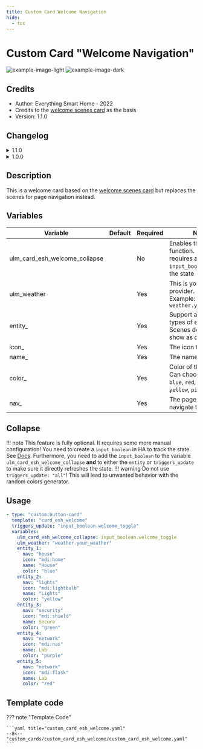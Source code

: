 ```yaml
---
title: Custom Card Welcome Navigation
hide:
  - toc
---
```


<!-- markdownlint-disable MD046 -->

# Custom Card "Welcome Navigation"

![example-image-light](../../docs/assets/img/custom_card_esh_welcome_light.png)
![example-image-dark](../../docs/assets/img/custom_card_esh_welcome_dark.png)

## Credits

- Author: Everything Smart Home - 2022
- Credits to the [welcome scenes card](https://ui-lovelace-minimalist.github.io/UI/usage/cards/card_welcome_scenes/) as the basis
- Version: 1.1.0

## Changelog

<details>
<summary>1.1.0</summary>
  <ul>
    <h4>Contributor: <a href="https://github.com/sisimomo">Sisimomo</a> - 2022-06-12</h4>
    <li>Now support from 0-5 navigation pill.</li>
    <li>Added dynamic nav pill size.</li>
    <li>Code refactoring to fit <a href="https://ui-lovelace-minimalist.github.io/UI/development/custom_cards/#order">framework structure</a>.</li>
    <li>Code clean up.</li>
  </ul>
</details>

<details>
<summary>1.0.0</summary>
Initial release
</details>

## Description

This is a welcome card based on the [welcome scenes card](https://ui-lovelace-minimalist.github.io/UI/usage/cards/card_welcome_scenes/) but replaces the scenes for page navigation instead.

## Variables

| Variable                      | Default | Required | Notes                                                                                              |
| ----------------------------- | ------- | -------- | -------------------------------------------------------------------------------------------------- |
| ulm_card_esh_welcome_collapse |         | No       | Enables the collapse function. <br> requires an `input_boolean` to track the state                 |
| ulm_weather                   |         | Yes      | This is your weather provider. <br> Example: `weather.your_provider`                               |
| entity\_                      |         | Yes      | Support almost all types of entities <br> Scenes do always show as off                             |
| icon\_                        |         | Yes      | The icon to show                                                                                   |
| name\_                        |         | Yes      | The name to show                                                                                   |
| color\_                       |         | Yes      | Color of the icon <br> Can choose between: `blue`, `red`, `green`, `yellow`, `pink`, `purple` <br> |
| nav\_                         |         | Yes      | The page/view to navigate to                                                                       |

## Collapse

!!! note
This feature is fully optional. It requires some more manual configuration!
You need to create a `input_boolean` in HA to track the state. See [Docs](https://www.home-assistant.io/integrations/input_boolean/).
Furthermore, you need to add the `input_boolean` to the variable `ulm_card_esh_welcome_collapse` **and** to either the `entity` or `triggers_update` to make sure it directly refreshes the state.
!!! warning
Do not use `triggers_update: "all"`! This will lead to unwanted behavior with the random colors generator.

## Usage

```yaml
- type: "custom:button-card"
  template: "card_esh_welcome"
  triggers_update: "input_boolean.welcome_toggle"
  variables:
    ulm_card_esh_welcome_collapse: input_boolean.welcome_toggle
    ulm_weather: "weather.your_weather"
    entity_1:
      nav: "house"
      icon: "mdi:home"
      name: "House"
      color: "blue"
    entity_2:
      nav: "lights"
      icon: "mdi:lightbulb"
      name: "Lights"
      color: "yellow"
    entity_3:
      nav: "security"
      icon: "mdi:shield"
      name: Secure
      color: "green"
    entity_4:
      nav: "network"
      icon: "mdi:nas"
      name: Lab
      color: "purple"
    entity_5:
      nav: "network"
      icon: "mdi:flask"
      name: Lab
      color: "red"
```

## Template code

??? note "Template Code"

    ```yaml title="custom_card_esh_welcome.yaml"
    --8<-- "custom_cards/custom_card_esh_welcome/custom_card_esh_welcome.yaml"
    ```